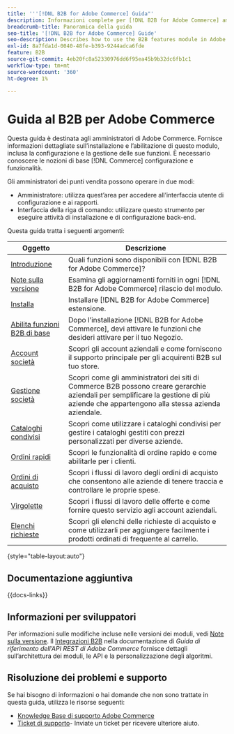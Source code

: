 ```yaml
---
title: '''[!DNL B2B for Adobe Commerce] Guida"'
description: Informazioni complete per [!DNL B2B for Adobe Commerce] amministratori, incluse installazione e configurazione.
breadcrumb-title: Panoramica della guida
seo-title: '[!DNL B2B for Adobe Commerce] Guide'
seo-description: Describes how to use the B2B features module in Adobe Commerce.
exl-id: 8a7fda1d-0040-48fe-b393-9244adca6fde
feature: B2B
source-git-commit: 4eb20fc8a52330976dd6f95ea45b9b32dc6fb1c1
workflow-type: tm+mt
source-wordcount: '360'
ht-degree: 1%

---
```


# Guida al B2B per Adobe Commerce

Questa guida è destinata agli amministratori di Adobe Commerce. Fornisce informazioni dettagliate sull’installazione e l’abilitazione di questo modulo, inclusa la configurazione e la gestione delle sue funzioni. È necessario conoscere le nozioni di base [!DNL Commerce] configurazione e funzionalità.

Gli amministratori dei punti vendita possono operare in due modi:

- Amministratore: utilizza quest’area per accedere all’interfaccia utente di configurazione e ai rapporti.
- Interfaccia della riga di comando: utilizzare questo strumento per eseguire attività di installazione e di configurazione back-end.

Questa guida tratta i seguenti argomenti:

| Oggetto | Descrizione |
| ------- | ----------- |
| [Introduzione](introduction.md) | Quali funzioni sono disponibili con [!DNL B2B for Adobe Commerce]? |
| [Note sulla versione](release-notes.md) | Esamina gli aggiornamenti forniti in ogni [!DNL B2B for Adobe Commerce] rilascio del modulo. |
| [Installa](install.md) | Installare [!DNL B2B for Adobe Commerce] estensione. |
| [Abilita funzioni B2B di base](enable-basic-features.md) | Dopo l’installazione [!DNL B2B for Adobe Commerce], devi attivare le funzioni che desideri attivare per il tuo Negozio. |
| [Account società](account-companies.md) | Scopri gli account aziendali e come forniscono il supporto principale per gli acquirenti B2B sul tuo store. |
| [Gestione società](manage-companies.md) | Scopri come gli amministratori dei siti di Commerce B2B possono creare gerarchie aziendali per semplificare la gestione di più aziende che appartengono alla stessa azienda aziendale. |
| [Cataloghi condivisi](catalog-shared.md) | Scopri come utilizzare i cataloghi condivisi per gestire i cataloghi gestiti con prezzi personalizzati per diverse aziende. |
| [Ordini rapidi](quick-order.md) | Scopri le funzionalità di ordine rapido e come abilitarle per i clienti. |
| [Ordini di acquisto](purchase-order-flow.md) | Scopri i flussi di lavoro degli ordini di acquisto che consentono alle aziende di tenere traccia e controllare le proprie spese. |
| [Virgolette](quotes.md) | Scopri i flussi di lavoro delle offerte e come fornire questo servizio agli account aziendali. |
| [Elenchi richieste](requisition-lists.md) | Scopri gli elenchi delle richieste di acquisto e come utilizzarli per aggiungere facilmente i prodotti ordinati di frequente al carrello. |

{style="table-layout:auto"}

## Documentazione aggiuntiva

{{docs-links}}

## Informazioni per sviluppatori

Per informazioni sulle modifiche incluse nelle versioni dei moduli, vedi [Note sulla versione](release-notes.md). Il [Integrazioni B2B](https://developer.adobe.com/commerce/webapi/rest/b2b/) nella documentazione di _Guida di riferimento dell’API REST di Adobe Commerce_  fornisce dettagli sull’architettura dei moduli, le API e la personalizzazione degli algoritmi.

## Risoluzione dei problemi e supporto

Se hai bisogno di informazioni o hai domande che non sono trattate in questa guida, utilizza le risorse seguenti:

- [Knowledge Base di supporto Adobe Commerce](https://experienceleague.adobe.com/docs/commerce-knowledge-base/kb/overview.html)
- [Ticket di supporto](https://experienceleague.adobe.com/docs/commerce-knowledge-base/kb/help-center-guide/magento-help-center-user-guide.html#submit-ticket)- Inviate un ticket per ricevere ulteriore aiuto.
